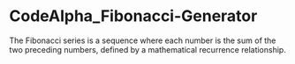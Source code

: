 # CodeAlpha_Fibonacci-Generator
The Fibonacci series is a sequence where each number is
the sum of the two preceding numbers, defined by a
mathematical recurrence relationship.
